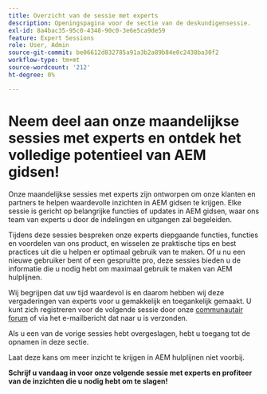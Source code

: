 ```yaml
---
title: Overzicht van de sessie met experts
description: Openingspagina voor de sectie van de deskundigensessie.
exl-id: 8a4bac35-95c0-4348-90c0-3e6e5ca9de59
feature: Expert Sessions
role: User, Admin
source-git-commit: be06612d832785a91a3b2a89b84e0c2438ba30f2
workflow-type: tm+mt
source-wordcount: '212'
ht-degree: 0%

---
```


# Neem deel aan onze maandelijkse sessies met experts en ontdek het volledige potentieel van AEM gidsen!

Onze maandelijkse sessies met experts zijn ontworpen om onze klanten en partners te helpen waardevolle inzichten in AEM gidsen te krijgen. Elke sessie is gericht op belangrijke functies of updates in AEM gidsen, waar ons team van experts u door de indelingen en uitgangen zal begeleiden.

Tijdens deze sessies bespreken onze experts diepgaande functies, functies en voordelen van ons product, en wisselen ze praktische tips en best practices uit die u helpen er optimaal gebruik van te maken. Of u nu een nieuwe gebruiker bent of een gespruitte pro, deze sessies bieden u de informatie die u nodig hebt om maximaal gebruik te maken van AEM hulplijnen.

Wij begrijpen dat uw tijd waardevol is en daarom hebben wij deze vergaderingen van experts voor u gemakkelijk en toegankelijk gemaakt. U kunt zich registreren voor de volgende sessie door onze [communautair forum](https://experienceleaguecommunities.adobe.com/t5/experience-manager-guides/ct-p/aem-xml-documentation) of via het e-mailbericht dat naar u is verzonden.

Als u een van de vorige sessies hebt overgeslagen, hebt u toegang tot de opnamen in deze sectie.

Laat deze kans om meer inzicht te krijgen in AEM hulplijnen niet voorbij.

**Schrijf u vandaag in voor onze volgende sessie met experts en profiteer van de inzichten die u nodig hebt om te slagen!**
